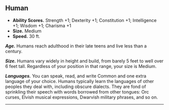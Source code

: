 ﻿## Human

- **Ability Scores.** Strength +1; Dexterity +1; Constitution +1; Intelligence +1; Wisdom +1; Charisma +1
- **Size.** Medium
- **Speed.** 30 ft.

***Age.*** Humans reach adulthood in their late teens and live less than a century.

***Size.*** Humans vary widely in height and build, from barely 5 feet to well over 6 feet tall. Regardless of your position in that range, your size is Medium.

***Languages.*** You can speak, read, and write Common and one extra language of your choice. Humans typically learn the languages of other peoples they deal with, including obscure dialects. They are fond of sprinkling their speech with words borrowed from other tongues: Orc curses, Elvish musical expressions, Dwarvish military phrases, and so on.

---


